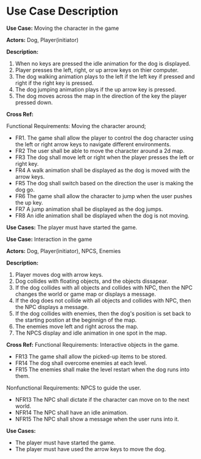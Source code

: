 # Use Case Description

**Use Case:** Moving the character in the game

**Actors:** Dog, Player(initiator)

**Description:** 
1. When no keys are pressed the idle animation for the dog is displayed.
2. Player presses the left, right, or up arrow keys on thier computer.
3. The dog walking animation plays to the left if the left key if pressed and right if the right key is pressed.
4. The dog jumping animation plays if the up arrow key is pressed.
5. The dog moves across the map in the direction of the key the player pressed down.

**Cross Ref:** 

Functional Requirements: Moving the character around;
* FR1. The game shall allow the player to control the dog character using the left or right arrow keys to navigate different environments.
* FR2	The user shall be able to move the character around a 2d map.
* FR3	The dog shall move left or right when the player presses the left or right key.
* FR4	A walk animation shall be displayed as the dog is moved with the arrow keys.
* FR5	The dog shall switch based on the direction the user is making the dog go.
* FR6	The game shall allow the character to jump when the user pushes the up key.
* FR7	A jump animation shall be displayed as the dog jumps.
* FR8	An idle animation shall be displayed when the dog is not moving.

**Use Cases:** The player must have started the game. 

**Use Case:** Interaction in the game

**Actors:** Dog, Player(initiator), NPCS, Enemies

**Description:** 
1. Player moves dog with arrow keys.
2. Dog collides with floating objects, and the objects dissapear.
3. If the dog collides with all objects and collides with NPC, then the NPC changes the world or game map or displays a message.
4. If the dog does not collide with all objects and collides with NPC, then the NPC displays a message.
5. If the dog collides with enemies, then the dog's position is set back to the starting postion at the beginnign of the map.
6. The enemies move left and right across the map.
7. The NPCS display and idle animation in one spot in the map.

**Cross Ref:**
Functional Requirements: Interactive objects in the game.
* FR13	The game shall allow the picked-up items to be stored.
* FR14	The dog shall overcome enemies at each level.
* FR15	The enemies shall make the level restart when the dog runs into them.

Nonfunctional Requirements: NPCS to guide the user.
* NFR13	The NPC shall dictate if the character can move on to the next world.
* NFR14	The NPC shall have an idle animation.
* NFR15	The NPC shall show a message when the user runs into it.

**Use Cases:**
* The player must have started the game.
* The player must have used the arrow keys to move the dog.

